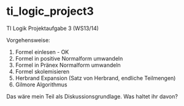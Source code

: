 ti_logic_project3
=================

TI Logik Projektaufgabe 3 (WS13/14)

Vorgehensweise:
  1. Formel einlesen - OK
  2. Formel in positive Normalform umwandeln
  3. Formel in Pränex Normalform umwandeln
  4. Formel skolemisieren
  5. Herbrand Expansion (Satz von Herbrand, endliche Teilmengen)
  6. Gilmore Algorithmus


Das wäre mein Teil als Diskussionsgrundlage. Was haltet ihr davon?
